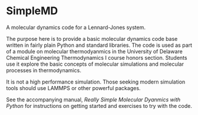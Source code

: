 # SimpleMD

A molecular dynamics code for a Lennard-Jones system. 

The purpose here is to provide a basic molecular dynamics code base written in fairly plain Python and standard libraries. The code is used as part of a module on molecular thermodyanmics in the University of Delaware Chemical Engineering Thermodynamics I course honors section. Students use it explore the basic concepts of molecular simulations and molecular processes in thermodynamics. 

It is not a high performance simulation. Those seeking modern simulation tools should use LAMMPS or other powerful packages.

See the accompanying manual, *Really Simple Molecular Dyanmics with Python* for instructions on getting started and exercises to try with the code.
